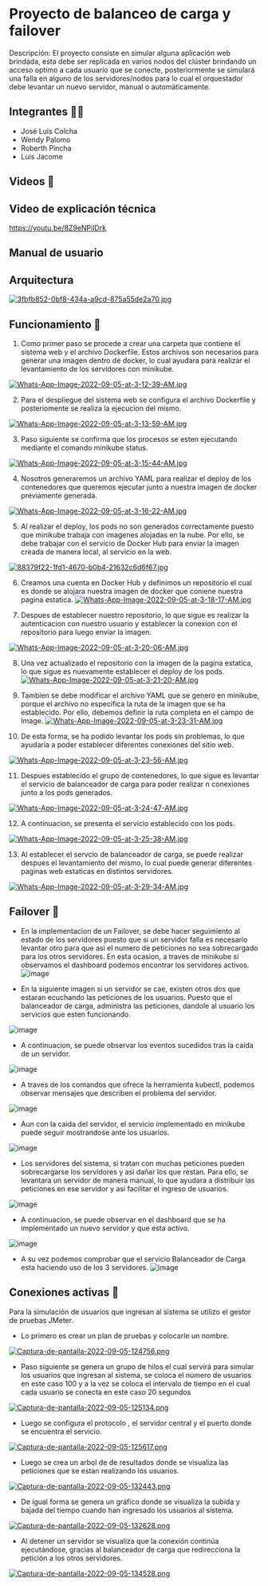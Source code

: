 # Proyecto de balanceo de carga y failover
Descripción: El proyecto consiste en simular alguna aplicación web brindada, esta debe ser replicada en varios nodos del clúster brindando un acceso optimo a cada
usuario que se conecte, posteriormente se simulará una falla en alguno de los servidores/nodos para lo cual el orquestador
debe levantar un nuevo servidor, manual o automáticamente.

## Integrantes :frowning_man:
- José Luis Colcha
- Wendy Palomo
- Roberth Pincha
- Luis Jacome

## Videos 🎥

## Video de explicación técnica
https://youtu.be/8Z9eNPilDrk

## Manual de usuario


## Arquitectura

[![3fbfb852-0bf8-434a-a9cd-875a55de2a70.jpg](https://i.postimg.cc/wTF6r56c/3fbfb852-0bf8-434a-a9cd-875a55de2a70.jpg)](https://postimg.cc/rK0X0rRK)

## Funcionamiento 📌
1. Como primer paso se procede a crear una carpeta que contiene el sistema web y el archivo Dockerfile. Estos archivos son necesarios para generar una imagen dentro de docker, lo cual ayudara para realizar el levantamiento de los servidores con minikube.

[![Whats-App-Image-2022-09-05-at-3-12-39-AM.jpg](https://i.postimg.cc/xd68Zg7L/Whats-App-Image-2022-09-05-at-3-12-39-AM.jpg)](https://postimg.cc/QBWj9gjM)

2. Para el despliegue del sistema web se configura el archivo Dockerfile y posteriomente se realiza la ejecucion del mismo.

[![Whats-App-Image-2022-09-05-at-3-13-59-AM.jpg](https://i.postimg.cc/NjfxSGfV/Whats-App-Image-2022-09-05-at-3-13-59-AM.jpg)](https://postimg.cc/SJ38zh97)

3. Paso siguiente se confirma que los procesos se esten ejecutando mediante el comando minikube status.

[![Whats-App-Image-2022-09-05-at-3-15-44-AM.jpg](https://i.postimg.cc/jjN0wh0y/Whats-App-Image-2022-09-05-at-3-15-44-AM.jpg)](https://postimg.cc/qtkZWy77)

4. Nosotros generaremos un archivo YAML para realizar el deploy de los contenedores que queremos ejecutar junto a nuestra imagen de docker previamente generada.

[![Whats-App-Image-2022-09-05-at-3-16-22-AM.jpg](https://i.postimg.cc/8546GM5V/Whats-App-Image-2022-09-05-at-3-16-22-AM.jpg)](https://postimg.cc/VrS6BSn7)

5. Al realizar el deploy, los pods no son generados correctamente puesto que minikube trabaja con imagenes alojadas en la nube. Por ello, se debe trabajar con el servicio de Docker Hub para enviar la imagen creada de manera local, al servicio en la web.

[![88379f22-1fd1-4670-b0b4-21632c6d6f67.jpg](https://i.postimg.cc/j5xwdcLS/88379f22-1fd1-4670-b0b4-21632c6d6f67.jpg)](https://postimg.cc/sBLDTpYk)

6. Creamos una cuenta en Docker Hub y definimos un repositorio el cual es donde se alojara nuestra imagen de docker que coniene nuestra pagina estatica.
[![Whats-App-Image-2022-09-05-at-3-18-17-AM.jpg](https://i.postimg.cc/RFGxTVPR/Whats-App-Image-2022-09-05-at-3-18-17-AM.jpg)](https://postimg.cc/r0dHVc20)

7. Despues de establecer nuestro repositorio, lo que sigue es realizar la autenticacion con nuestro usuario y establecer la conexion con el repositorio para luego enviar la imagen.

[![Whats-App-Image-2022-09-05-at-3-20-06-AM.jpg](https://i.postimg.cc/QdLNCCv9/Whats-App-Image-2022-09-05-at-3-20-06-AM.jpg)](https://postimg.cc/svcC0jjs)

8. Una vez actualizado el repositorio con la imagen de la pagina estatica, lo que sigue es nuevamente establecer el deploy de los pods.
[![Whats-App-Image-2022-09-05-at-3-21-20-AM.jpg](https://i.postimg.cc/SKPm0KLx/Whats-App-Image-2022-09-05-at-3-21-20-AM.jpg)](https://postimg.cc/gw3C8mBC)

9. Tambien se debe modificar el archivo YAML que se genero en minikube, porque el archivo no especifica la ruta de la imagen que se ha establecido. Por ello, debemos definir la ruta completa en el campo de Image.
[![Whats-App-Image-2022-09-05-at-3-23-31-AM.jpg](https://i.postimg.cc/MHNP0vQg/Whats-App-Image-2022-09-05-at-3-23-31-AM.jpg)](https://postimg.cc/Mf0mqZtY)

10. De esta forma, se ha podido levantar los pods sin problemas, lo que ayudaria a poder establecer diferentes conexiones del sitio web. 

[![Whats-App-Image-2022-09-05-at-3-23-56-AM.jpg](https://i.postimg.cc/yNGLCDfx/Whats-App-Image-2022-09-05-at-3-23-56-AM.jpg)](https://postimg.cc/PLmWm5nn)

11. Despues establecido el grupo de contenedores, lo que sigue es levantar el servicio de balanceador de carga para poder realizar n conexiones junto a los pods generados.

[![Whats-App-Image-2022-09-05-at-3-24-47-AM.jpg](https://i.postimg.cc/GhMY5Zgh/Whats-App-Image-2022-09-05-at-3-24-47-AM.jpg)](https://postimg.cc/crnrK5NV)

12. A continuacion, se presenta el servicio establecido con los pods.

[![Whats-App-Image-2022-09-05-at-3-25-38-AM.jpg](https://i.postimg.cc/jq3S0tT9/Whats-App-Image-2022-09-05-at-3-25-38-AM.jpg)](https://postimg.cc/K4L2tXRr)

13. Al establecer el servcio de balanceador de carga, se puede realizar despues el levantamiento del mismo, lo cual puede generar diferentes paginas web estaticas en distintos servidores.

[![Whats-App-Image-2022-09-05-at-3-29-34-AM.jpg](https://i.postimg.cc/Ghc3ytQH/Whats-App-Image-2022-09-05-at-3-29-34-AM.jpg)](https://postimg.cc/0rBqg8hs)

## Failover  📌

* En la implementacion de un Failover, se debe hacer seguimiento al estado de los servidores puesto que si un servidor falla es necesario levantar otro para que asi el   numero de peticiones no sea sobrecargado para los otros servidores. En esta ocasion, a traves de minikube si observamos el dashboard podemos encontrar los servidores   activos.
![image](https://user-images.githubusercontent.com/58041699/188496714-397d6e8b-b954-43f2-97ac-fb3e02408078.png)

* En la siguiente imagen si un servidor se cae, existen otros dos que estaran ecuchando las peticiones de los usuarios. Puesto que el balanceador de carga, administra las peticiones, dandole al usuario los servicios que esten funcionando.

![image](https://user-images.githubusercontent.com/58041699/188496944-e760d7bd-d924-4619-87b3-d10ad0373edd.png)

* A continuacion, se puede observar los eventos sucedidos tras la caida de un servidor.

![image](https://user-images.githubusercontent.com/58041699/188497240-446917cc-edce-4e50-b881-29f39c72a284.png)

 * A traves de los comandos que ofrece la herramienta kubectl, podemos observar mensajes que describen el problema del servidor.

![image](https://user-images.githubusercontent.com/58041699/188497315-be5f2c1b-4b0c-4059-b66d-51192c51cf43.png)

* Aun con la caida del servidor, el servicio implementado en minikube puede seguir mostrandose ante los usuarios.

![image](https://user-images.githubusercontent.com/58041699/188497900-96deea7a-465e-42c3-b05b-f72be4adf636.png)

* Los servidores del sistema, si tratan con muchas peticiones pueden sobrecargarse los servidores y asi dañar los que restan. Para ello, se levantara un servidor de manera manual, lo que ayudara a distribuir las peticiones en ese servidor y asi facilitar el ingreso de usuarios.

![image](https://user-images.githubusercontent.com/58041699/188499473-830f4fcc-b3fa-4d60-ac15-85a44d98aa1f.png)

* A continuacion, se puede observar en el dashboard que se ha implementado un nuevo servidor y que esta activo.

![image](https://user-images.githubusercontent.com/58041699/188499610-fb933340-9f6d-4111-8075-7f84b24d2951.png)

* A su vez podemos comprobar que el servicio Balanceador de Carga esta haciendo uso de los 3 servidores.
![image](https://user-images.githubusercontent.com/58041699/188499764-4090576d-3103-4008-b135-3b84c3103faf.png)

## Conexiones activas  📌
Para la simulación de usuarios que ingresan al sistema se utilizo el gestor de pruebas JMeter.
* Lo primero es crear un plan de pruebas y colocarle un nombre.

[![Captura-de-pantalla-2022-09-05-124756.png](https://i.postimg.cc/MKnNYx7V/Captura-de-pantalla-2022-09-05-124756.png)](https://postimg.cc/4mTWJDFx)

* Paso siguiente se genera un grupo de hilos el cual servirá para simular los usuarios que ingresan al sistema, se coloca el número de usuarios en este caso 100 y a la vez se coloca el intervalo de tiempo en el cual cada usuario se conecta en este caso 20 segundos

[![Captura-de-pantalla-2022-09-05-125134.png](https://i.postimg.cc/x8rFdNZR/Captura-de-pantalla-2022-09-05-125134.png)](https://postimg.cc/0MfCWjPM)

* Luego se configura el protocolo , el servidor central y el puerto donde se encuentra el servicio. 

[![Captura-de-pantalla-2022-09-05-125617.png](https://i.postimg.cc/Y2fJSbpL/Captura-de-pantalla-2022-09-05-125617.png)](https://postimg.cc/bdr6C0Sq)

* Luego se crea un arbol de de resultados donde se visualiza las peticiones que se estan realizando los usuarios.

[![Captura-de-pantalla-2022-09-05-132443.png](https://i.postimg.cc/13PZ9XVP/Captura-de-pantalla-2022-09-05-132443.png)](https://postimg.cc/jL81cshk)

* De igual forma se genera un gráfico donde se visualiza la subida y bajada del tiempo cuando han ingresado los usuarios al sistema.

[![Captura-de-pantalla-2022-09-05-132628.png](https://i.postimg.cc/7Z6bxK2q/Captura-de-pantalla-2022-09-05-132628.png)](https://postimg.cc/SJBmd7dP)

* Al detener un servidor se visualiza que la conexión continúa ejecutándose, gracias al balanceador de carga que redirecciona la petición a los otros servidores.

[![Captura-de-pantalla-2022-09-05-134528.png](https://i.postimg.cc/nzT6cG7t/Captura-de-pantalla-2022-09-05-134528.png)](https://postimg.cc/fttH8XBH)








